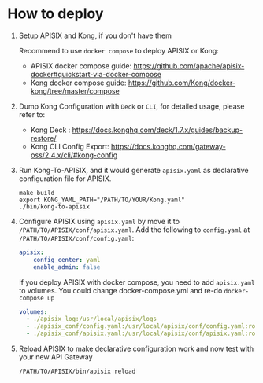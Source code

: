 # How to deploy

1. Setup APISIX and Kong, if you don't have them

   Recommend to use `docker compose` to deploy APISIX or Kong:
   - APISIX docker compose guide: https://github.com/apache/apisix-docker#quickstart-via-docker-compose
   - Kong docker compose guide: https://github.com/Kong/docker-kong/tree/master/compose

2. Dump Kong Configuration with `Deck` or `CLI`, for detailed usage, please refer to:
   - Kong Deck : https://docs.konghq.com/deck/1.7.x/guides/backup-restore/
   - Kong CLI Config Export: https://docs.konghq.com/gateway-oss/2.4.x/cli/#kong-config

3. Run Kong-To-APISIX, and it would generate `apisix.yaml` as declarative configuration file for APISIX.

   ```shell
   make build
   export KONG_YAML_PATH="/PATH/TO/YOUR/Kong.yaml"
   ./bin/kong-to-apisix
   ```

4. Configure APISIX using `apisix.yaml` by move it to `/PATH/TO/APISIX/conf/apisix.yaml`. Add the following to `config.yaml` at `/PATH/TO/APISIX/conf/config.yaml`:
    ```yaml
    apisix:
        config_center: yaml
        enable_admin: false
    ```

    If you deploy APISIX with docker compose, you need to add `apisix.yaml` to volumes. You could change docker-compose.yml and re-do `docker-compose up`
    ```yaml
    volumes:
      - ./apisix_log:/usr/local/apisix/logs
      - ./apisix_conf/config.yaml:/usr/local/apisix/conf/config.yaml:ro
      - ./apisix_conf/apisix.yaml:/usr/local/apisix/conf/apisix.yaml:ro
    ```

5. Reload APISIX to make declarative configuration work and now test with your new API Gateway
   ```shell
   /PATH/TO/APISIX/bin/apisix reload
   ```
